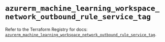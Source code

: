 # `azurerm_machine_learning_workspace_network_outbound_rule_service_tag`

Refer to the Terraform Registry for docs: [`azurerm_machine_learning_workspace_network_outbound_rule_service_tag`](https://registry.terraform.io/providers/hashicorp/azurerm/4.35.0/docs/resources/machine_learning_workspace_network_outbound_rule_service_tag).
